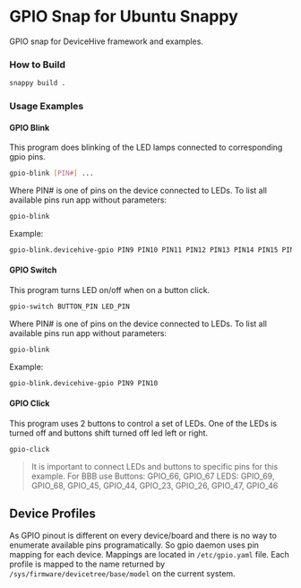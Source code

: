 # GPIO Snap for Ubuntu Snappy
GPIO snap for DeviceHive framework and examples. 

### How to Build
```bash
snappy build .
```


### Usage Examples

#### GPIO Blink

This program does blinking of the LED lamps connected to corresponding gpio pins.

```bash
gpio-blink [PIN#] ...
```
Where PIN# is one of pins on the device connected to LEDs. To list all available pins run app without parameters:
```bash
gpio-blink
```

Example:
```bash
gpio-blink.devicehive-gpio PIN9 PIN10 PIN11 PIN12 PIN13 PIN14 PIN15 PIN16
```


#### GPIO Switch

This program turns LED on/off when on a button click.

```bash
gpio-switch BUTTON_PIN LED_PIN
```
Where PIN# is one of pins on the device connected to LEDs. To list all available pins run app without parameters:
```bash
gpio-blink
```

Example:
```bash
gpio-blink.devicehive-gpio PIN9 PIN10
```


#### GPIO Click

This program uses 2 buttons to control a set of LEDs. One of the LEDs is turned off and buttons shift turned off led left or right.

```bash
gpio-click
```

> It is important to connect LEDs and buttons to specific pins for this example. For BBB use 
> Buttons: GPIO_66, GPIO_67
> LEDS: GPIO_69, GPIO_68, GPIO_45, GPIO_44, GPIO_23, GPIO_26, GPIO_47, GPIO_46

## Device Profiles

As GPIO pinout is different on every device/board and there is no way to enumerate available pins programatically. So gpio daemon uses pin mapping for each device. Mappings are located in `/etc/gpio.yaml` file.  Each profile is mapped to the name returned by `/sys/firmware/devicetree/base/model` on the current system.

